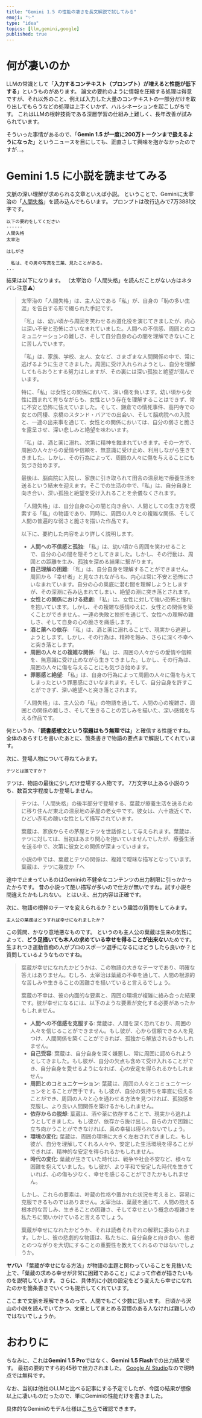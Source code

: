 ```yaml
---
title: "Gemini 1.5 の性能の凄さを長文解説で試してみる"
emoji: "✨"
type: "idea"
topics: [llm,gemini,google]
published: true
---
```


# 何が凄いのか
LLMの常識として「**入力するコンテキスト（プロンプト）が増えると性能が低下する**」というものがあります。
論文の要約のように情報を圧縮する処理は得意ですが、それ以外のこと、例えば入力した大量のコンテキストの一部分だけを取り出してもらうなどの処理は上手くいかず、ハルシネーションを起こしがちです。
これはLLMの根幹技術である深層学習の仕組み上難しく、長年改善が試みられています。

そういった事情があるので、「**Gemin 1.5 が一度に200万トークンまで扱えるようになった**」というニュースを目にしても、正直さして興味を抱かなかったのですが…。

# Gemini 1.5 に小説を読ませてみる
文脈の深い理解が求められる文章といえば小説。
ということで、Geminiに太宰治の「[人間失格](https://www.aozora.gr.jp/cards/000035/card301.html)」を読み込んでもらいます。
プロンプトは改行込みで7万3881文字です。

```
以下の要約をしてください
------
人間失格
太宰治

はしがき

　私は、その男の写真を三葉、見たことがある。
...
```

結果は以下になります。
（太宰治の「人間失格」を読んだことがない方はネタバレ注意⚠️）

> 太宰治の「人間失格」は、主人公である「私」が、自身の「恥の多い生涯」を告白する形で綴られた手記です。
> 
> 「私」は、幼い頃から周囲を笑わせるお道化役を演じてきましたが、内心は深い不安と恐怖にさいなまれていました。人間への不信感、周囲とのコミュニケーションの難しさ、そして自分自身の心の闇を理解できないことに苦しんでいます。
> 
> 「私」は、家族、学校、友人、女など、さまざまな人間関係の中で、常に逃げるように生きてきました。周囲に受け入れられようとし、自分を理解してもらおうとする努力はしますが、その裏には深い孤独と絶望が潜んでいます。
> 
> 特に、「私」は女性との関係において、深い傷を負います。幼い頃から女性に囲まれて育ちながらも、女性という存在を理解することはできず、常に不安と恐怖に怯えていました。そして、鎌倉での情死事件、高円寺での女との同棲、京橋のスタンド・バアでの出会い、そして脳病院への入院と、一連の出来事を通じて、女性との関係においては、自分の弱さと脆さを露呈させ、深い悲しみと絶望を味わいます。
> 
> 「私」は、酒と薬に溺れ、次第に精神を蝕まれていきます。その一方で、周囲の人々からの愛情や信頼を、無意識に受け止め、利用しながら生きてきました。しかし、その行為によって、周囲の人々に傷を与えることにも気づき始めます。
> 
> 最後は、脳病院に入院し、家族に引き取られて田舎の温泉地で療養生活を送るという結末を迎えます。そこでの生活の中で、「私」は、自分自身と向き合い、深い孤独と絶望を受け入れることを余儀なくされます。
> 
> 「人間失格」は、自分自身の心の闇と向き合い、人間としての生き方を模索する「私」の物語であり、同時に、周囲の人々との複雑な関係、そして人間の普遍的な弱さと脆さを描いた作品です。
> 
> 以下に、要約した内容をより詳しく説明します。
> 
> * **人間への不信感と孤独**: 「私」は、幼い頃から周囲を笑わせることで、自分の心の闇を隠そうとしてきました。しかし、その行動は、周囲との距離を生み、孤独を深める結果に繋がります。
> * **自己理解の困難**: 「私」は、自分自身を理解することができません。周囲から「幸せ者」と見なされながらも、内心は常に不安と恐怖にさいなまれています。自分の心の奥底に潜む闇を理解しようとしますが、その深淵に呑み込まれてしまい、絶望の淵に突き落とされます。
> * **女性との関係における悲劇**: 「私」は、女性に対して強い恐怖と憧れを抱いています。しかし、その複雑な感情ゆえに、女性との関係を築くことができません。一連の失敗と挫折を通じて、女性への理解の難しさ、そして自身の心の脆さを痛感します。
> * **酒と薬への依存**: 「私」は、酒と薬に溺れることで、現実から逃避しようとします。しかし、その行為は、精神を蝕み、さらに深く不幸へと突き落とします。
> * **周囲の人々との複雑な関係**: 「私」は、周囲の人々からの愛情や信頼を、無意識に受け止めながら生きてきました。しかし、その行為は、周囲の人々に傷を与えることにも気づき始めます。
> * **罪悪感と絶望**: 「私」は、自身の行為によって周囲の人々に傷を与えてしまったという罪悪感にさいなまれます。そして、自分自身を許すことができず、深い絶望へと突き落とされます。
> 
> 「人間失格」は、主人公の「私」の物語を通して、人間の心の複雑さ、周囲との関係の難しさ、そして生きることの苦しみを描いた、深い感銘を与える作品です。


何というか、「**読書感想文という宿題はもう無理では**」と確信する性能ですね。
全体のあらすじを書いたあとに、箇条書きで物語の要点まで解説してくれています。

次に、登場人物について尋ねてみます。

```
テツとは誰ですか？
```

テツは、物語の最後に少しだけ登場する人物です。
7万文字以上ある小説のうち、数百文字程度しか登場しません。

> テツは、「人間失格」の後半部分で登場する、葉蔵が療養生活を送るために移り住んだ東北の温泉地の茅屋の老女中です。彼女は、六十歳近くで、ひどい赤毛の醜い女性として描写されています。
>
> 葉蔵は、家族からその茅屋とテツを世話係として与えられます。葉蔵は、テツに対しては、当初はあまり関心を抱いていませんでしたが、療養生活を送る中で、次第に彼女との関係が深まっていきます。
> 
> 小説の中では、葉蔵とテツの関係は、複雑で曖昧な描写となっています。葉蔵は、テツに幾度か「へ

途中で止まっているのはGeminiの不健全なコンテンツの出力制限に引っかかったからです。
昔の小説って酷い描写が多いので仕方が無いですね。試す小説を間違えたかもしれない。
とはいえ、出力内容は正確です。

次に、物語の根幹のテーマを変えられるか？という趣旨の質問をしてみます。

```
主人公の葉蔵はどうすれば幸せになれましたか？
```

この質問、かなり意地悪なものです。
というのも主人公の葉蔵は生来の気性によって、**どう足掻いても本人の求めている幸せを得ることが出来ない**ためです。
生まれつき運動音痴の人がプロのスポーツ選手になるにはどうしたら良いか？と質問しているようなものですね。

> 葉蔵が幸せになれたかどうかは、この物語の大きなテーマであり、明確な答えはありません。むしろ、太宰治は葉蔵の不幸を通して、人間の根源的な苦しみや生きることの困難さを描いていると言えるでしょう。
> 
> 葉蔵の不幸は、彼の内面的な要素と、周囲の環境が複雑に絡み合った結果です。彼が幸せになるには、以下のような要素が変化する必要があったかもしれません。
> 
> * **人間への不信感を克服する**: 葉蔵は、人間を深く恐れており、周囲の人々を信じることができません。もし彼が、心から信頼できる人を見つけ、人間関係を築くことができれば、孤独から解放されるかもしれません。
> * **自己受容**: 葉蔵は、自分自身を深く嫌悪し、常に周囲に認められようとしてきました。もし彼が、自分の欠点も含めて受け入れることができ、自分自身を愛せるようになれば、心の安定を得られるかもしれません。
> * **周囲とのコミュニケーション**: 葉蔵は、周囲の人々とコミュニケーションをとることが苦手です。もし彼が、自分の気持ちを率直に伝えることができ、周囲の人々と心を通わせる方法を見つければ、孤独感を克服し、より良い人間関係を築けるかもしれません。
> * **依存からの脱却**: 葉蔵は、酒や薬に依存することで、現実から逃れようとしてきました。もし彼が、依存から抜け出し、自らの力で困難に立ち向かうことができなければ、真の幸福は得られないでしょう。
> * **環境の変化**: 葉蔵は、周囲の環境に大きく左右されてきました。もし彼が、自分を理解してくれる人々や、安定した生活環境を得ることができれば、精神的な安定を得られるかもしれません。
> * **時代の変化**: 葉蔵が生きていた時代は、戦争や社会不安など、様々な困難を抱えていました。もし彼が、より平和で安定した時代を生きていれば、心の傷も少なく、幸せを感じることができたかもしれません。
> 
> しかし、これらの要素は、叶蔵の性格や置かれた状況を考えると、容易に克服できるものではありません。太宰治は、葉蔵を通じて、人間の抱える根本的な苦しみ、生きることの困難さ、そして幸せという概念の複雑さを私たちに問いかけていると言えるでしょう。
> 
> 葉蔵が幸せになれたかどうか、それは読者それぞれの解釈に委ねられます。しかし、彼の悲劇的な物語は、私たちに、自分自身と向き合い、他者とのつながりを大切にすることの重要性を教えてくれるのではないでしょうか。

**ヤバい**
「葉蔵が幸せになる方法」が物語の主題と関わっていることを見抜いた上で、「葉蔵の求める幸せが非常に困難であること」によって作者が描きたいものを説明しています。
さらに、具体的に小説の設定をどう変えたら幸せになれたのかを箇条書きでいくつも提示してくれています。

ここまで文脈を理解できるのって、人間でもごく少数に思います。
日頃から沢山の小説を読んでいてかつ、文章としてまとめる習慣のある人なければ難しいのではないでしょうか。

# おわりに
ちなみに、これは**Gemini 1.5 Pro**ではなく、**Gemini 1.5 Flash**での出力結果です。
最初の要約ですら約45秒で出力されました。
[Google AI Studio](https://ai.google.dev/aistudio?hl=ja)なので現時点では無料です。

なお、当初は他社のLLMと比べる記事にする予定でしたが、今回の結果が想像以上に凄いものだったので、単にGeminiの性能だけを書きました。

具体的なGeminiのモデル仕様は[こちら](https://ai.google.dev/gemini-api/docs/models/gemini?hl=ja)で確認できます。